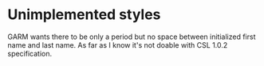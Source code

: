 # Unimplemented styles
GARM wants there to be only a period but no space between initialized first name and last name. As far as I know it's not doable with CSL 1.0.2 specification.
